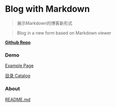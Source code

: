 # Blog with Markdown

>展示Markdown的博客新形式

>Blog in a new form based on Markdown viewer

__[Github Repo](https://github.com/Edsuns/Mdblog)__

### Demo

[Example Page](?blog/example.md)

[目录 Catalog](?blog/index.md)

### About

[README.md](?README.md)

